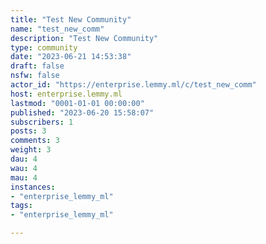 ```yaml
---
title: "Test New Community" 
name: "test_new_comm"
description: "Test New Community"
type: community
date: "2023-06-21 14:53:38"
draft: false
nsfw: false
actor_id: "https://enterprise.lemmy.ml/c/test_new_comm"
host: enterprise.lemmy.ml
lastmod: "0001-01-01 00:00:00"
published: "2023-06-20 15:58:07"
subscribers: 1
posts: 3
comments: 3
weight: 3
dau: 4
wau: 4
mau: 4
instances:
- "enterprise_lemmy_ml"
tags: 
- "enterprise_lemmy_ml"

---
```

